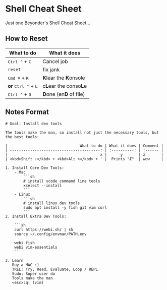 # Shell Cheat Sheet

Just one Beyonder's Shell Cheat Sheet...

## How to Reset

| What to do                              | What it does               |
| --------------------------------------- | -------------------------- |
| <kbd>Ctrl ⌃</kbd> + <kbd>C</kbd>        | Cancel job                 |
| `reset`                                 | fix jank                   |
| <kbd>Cmd ⌘</kbd> + <kbd>K</kbd>         | **K**lear the **K**onsole  |
| **or** <kbd>Ctrl ⌃</kbd> + <kbd>L</kbd> | c**L**ear the conso**L**e  |
| <kbd>Ctrl ⌃</kbd> + <kbd>D</kbd>        | **D**one (en**D** of file) |

## Notes Format

````mkdn
# Goal: Install dev tools

The tools make the man, so install not just the necessary tools, but the best tools:

|                                What to do | What it does | Comment |
| ----------------------------------------: | :----------: | :------ |
|                                         x |      y       | z       |
| <kbd>Shift ⇧</kbd> + <kbd>Alt ⌥</kbd> + ' |  Prints "Æ"  | wow     |

1. Install Core Dev Tools:
    - Mac
        ```sh
        # install xcode command line tools
        xselect --install
        ```
    - Linux
        ```sh
        # install linux dev tools
        sudo apt install -y fish git vim curl
        ```
2. Install Extra Dev Tools:

    ```sh
    curl https://webi.sh/ | sh
    source ~/.config/envman/PATH.env

    webi fish
    webi vim-essentials
    ```

3. Learn
   Buy a MAC :)
   TREL: Try, Read, Evaluate, Loop / REPL
   Sudo: Super user do
   Tools make the man
   <esc>:q! (vim)

